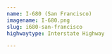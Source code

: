 ```yaml
---
name: I-680 (San Francisco)
imagename: I-680.png
slug: i680-san-francisco
highwaytype: Interstate Highway

---
```

